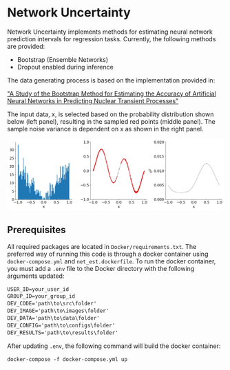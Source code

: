 # Network Uncertainty

Network Uncertainty implements methods for estimating neural network prediction intervals for regression tasks.  Currently, 
the following methods are provided:

* Bootstrap (Ensemble Networks)
* Dropout enabled during inference

The data generating process is based on the implementation provided in: 

["A Study of the Bootstrap Method for Estimating the Accuracy of Artificial Neural
Networks in Predicting Nuclear Transient Processes"](https://ieeexplore.ieee.org/document/1645061)

The input data, x, is selected based on the probability distribution shown below (left panel), resulting in the sampled
red points (middle panel).  The sample noise variance is dependent on x as shown in the right panel.

<p align="center">
  <img src="./images/training_data.png" alt="Training Data" width="738">
</p>

## Prerequisites
All required packages are located in `Docker/requirements.txt`.  The preferred way of running this code is through a
docker container using `docker-compose.yml` and `net_est.dockerfile`.  To run the docker container, you must add a `.env`
file to the Docker directory with the following arguments updated:

```markdown
USER_ID=your_user_id
GROUP_ID=your_group_id
DEV_CODE='path\to\src\folder'
DEV_IMAGE='path\to\images\folder'
DEV_DATA='path\to\data\folder'
DEV_CONFIG='path\to\configs\folder'
DEV_RESULTS='path\to\results\folder'
```
After updating `.env`, the following command will build the docker container:

```markdown
docker-compose -f docker-compose.yml up
```